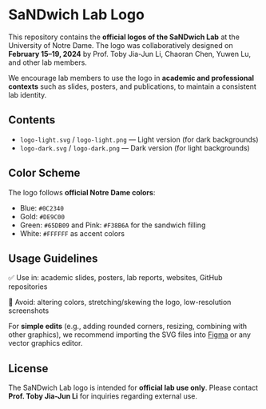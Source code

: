 # SaNDwich Lab Logo

This repository contains the **official logos of the SaNDwich Lab** at the University of Notre Dame.
The logo was collaboratively designed on **February 15–19, 2024** by Prof. Toby Jia-Jun Li, Chaoran Chen, Yuwen Lu, and other lab members.

We encourage lab members to use the logo in **academic and professional contexts** such as slides, posters, and publications, to maintain a consistent lab identity.

## Contents

- `logo-light.svg` / `logo-light.png` — Light version (for dark backgrounds)
- `logo-dark.svg` / `logo-dark.png` — Dark version (for light backgrounds)

## Color Scheme

The logo follows **official Notre Dame colors**:

- Blue: `#0C2340`
- Gold: `#DE9C00`
- Green: `#65DB09` and Pink: `#F38B6A` for the sandwich filling
- White: `#FFFFFF` as accent colors

## Usage Guidelines

✅ Use in: academic slides, posters, lab reports, websites, GitHub repositories

🚫 Avoid: altering colors, stretching/skewing the logo, low-resolution screenshots

For **simple edits** (e.g., adding rounded corners, resizing, combining with other graphics), we recommend importing the SVG files into [Figma](https://figma.com) or any vector graphics editor.

## License

The SaNDwich Lab logo is intended for **official lab use only**. Please contact **Prof. Toby Jia-Jun Li** for inquiries regarding external use.
